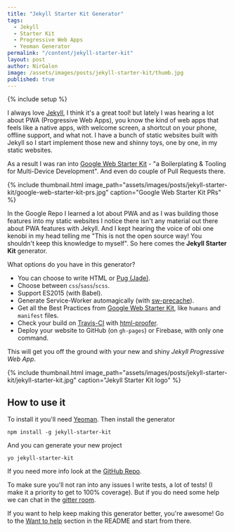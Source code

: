 ```yaml
---
title: "Jekyll Starter Kit Generator"
tags:
  - Jekyll
  - Starter Kit
  - Progressive Web Apps
  - Yeoman Generator
permalink: "/content/jekyll-starter-kit"
layout: post
author: NirGalon
image: /assets/images/posts/jekyll-starter-kit/thumb.jpg
published: true
---
```


{% include setup %}

I always love [Jekyll](jekyllrb.com), I think it's a great tool! but lately I was hearing a lot about PWA (Progressive Web Apps), you know the kind of web apps that feels like a native apps, with welcome screen, a shortcut on your phone, offline support, and what not. I have a bunch of static websites built with Jekyll so I start implement those new and shinny toys, one by one, in my static websites.

As a result I was ran into [Google Web Starter Kit](https://github.com/google/web-starter-kit) - "a Boilerplating & Tooling for Multi-Device Development". And even do couple of Pull Requests there.

{% include thumbnail.html image_path="assets/images/posts/jekyll-starter-kit/google-web-starter-kit-prs.jpg" caption="Google Web Starter Kit PRs" %}

In the Google Repo I learned a lot about PWA and as I was building those features into my static websites I notice there isn't any material out there about PWA features with Jekyll. And I kept hearing the voice of obi one kenobi in my head telling me "This is not the open source way! You shouldn't keep this knowledge to myself". So here comes the **Jekyll Starter Kit** generator.

<!-- more -->

What options do you have in this generator?
  * You can choose to write HTML or [Pug (Jade)](https://github.com/pugjs/pug).
  * Choose between `css`/`sass`/`scss`.
  * Support ES2015 (with Babel).
  * Generate Service-Worker automagically (with [sw-precache](https://github.com/GoogleChrome/sw-precache)).
  * Get all the Best Practices from [Google Web Starter Kit](https://github.com/google/web-starter-kit), like `humans` and `manifest` files.
  * Check your build on [Travis-CI](https://travis-ci.org/) with [html-proofer](https://github.com/gjtorikian/html-proofer).
  * Deploy your website to GitHub (on `gh-pages`) or Firebase, with only one command.

This will get you off the ground with your new and shiny _Jekyll Progressive Web App_.

{% include thumbnail.html image_path="assets/images/posts/jekyll-starter-kit/jekyll-starter-kit.jpg" caption="Jekyll Starter Kit logo" %}

## How to use it

To install it you'll need [Yeoman](http://yeoman.io/). Then install the generator
```shell
npm install -g jekyll-starter-kit
```

And you can generate your new project
```shell
yo jekyll-starter-kit
```

If you need more info look at the [GitHub Repo](https://github.com/nirgn975/jekyll-starter-kit).

To make sure you'll not ran into any issues I write tests, a lot of tests! (I make it a priority to get to 100% coverage). But if you do need some help we can chat in the [gitter room](https://gitter.im/jekyll_starter_kit/Lobby).

If you want to help keep making this generator better, you're awesome! Go to the [Want to help](https://github.com/nirgn975/jekyll-starter-kit#want-to-help) section in the README and start from there.
